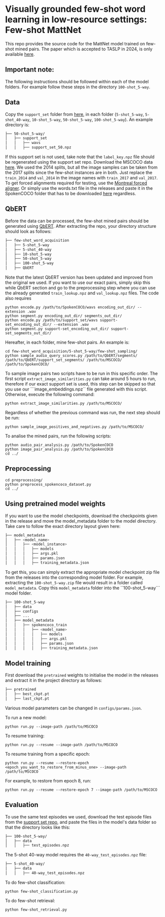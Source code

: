 # Visually grounded few-shot word learning in low-resource settings: Few-shot MattNet

This repo provides the source code for the MattNet model trained on few-shot mined pairs.
The paper which is accepted to TASLP in 2024, is only available [here](https://arxiv.org/abs/2306.11371).

## Important note:

The following instructions should be followed within each of the model folders. For example follow these steps in the directory ```100-shot_5-way```.

## Data

Copy the ```support_set``` folder from [here](https://github.com/LeanneNortje/Mulitmodal_few-shot_word_acquisition.git), in each folder (```5-shot_5-way```, ```5-shot_40-way```, ```10-shot_5-way```, ```50-shot_5-way```, ```100-shot_5-way```). An example directory is:
```bash
├── 50-shot_5-way/
│   ├── support_set
│   │   ├── wavs
│   │   ├── support_set_50.npz
```
If this support set is not used, take note that the ```label_key.npz``` file should be regenerated using the support set repo.
Download the MSCOCO data [here](https://cocodataset.org/#download). We used the 2014 splits, but all the image samples can be taken from the 2017 splits since the few-shot instances are in both. Just replace the ```train_2014``` and ```val_2014``` in the image names with ```train_2017``` and ```val_2017```.
To get forced alignments required for testing, use the [Montreal forced aligner](https://montreal-forced-aligner.readthedocs.io/en/latest/). 
Or simply use the words.txt file in the releases and paste it in the SpokenCOCO folder that has to be downloaded [here](https://groups.csail.mit.edu/sls/downloads/placesaudio/) regardless.

## QbERT

Before the data can be processed, the few-shot mined pairs should be generated using [QbERT](https://github.com/bshall/QbERT.git).
After extracting the repo, your directory structure should look as follows:
```bash
├── few-shot_word_acquisition
│   ├── 5-shot_5-way
│   ├── 5-shot_40-way
│   ├── 10-shot_5-way
│   ├── 50-shot_5-way
│   ├── 100-shot_5-way
│   ├── QbERT
```
Note that the latest QbERT version has been updated and improved from the original we used.
If you want to use our exact pairs, simply skip this while QbERT section and go to the preprocessing step where you can use the already generated ```train_lookup.npz``` and ```val_lookup.npz``` files. 
The code also requires 
```
python encode.py /path/to/SpokenCOCO/wavs encoding_out_dir/ --extension .wav
python segment.py encoding_out_dir/ segments_out_dir/
python encode.py /path/to/support_set/wavs support-set_encoding_out_dir/ --extension .wav
python segment.py support-set_encoding_out_dir/ support-set_segments_out_dir/
```
Hereafter, in each folder, mine few-shot pairs. An example is:
```
cd few-shot_word_acquisition/5-shot_5-way/few-shot_sampling/
python sample_audio_query_scores.py /path/to/QbERT/segments/ /path/to/QbERT/support_set_segments/ /path/to/MSCOCO/ /path/to/SpokenCOCO/
```
To sample image pairs two scripts have to be run in this specific order. The first script ```extract_image_similarities.py``` can take around 5 hours to run, therefore if our exact support set is used, this step can be skipped so that you use our ```image_embeddings.npz`` file generated with this script. Otherwise, execute the following command:

```
python extract_image_similarities.py /path/to/MSCOCO/
```

Regardless of whether the previous command was run, the next step should be run:
```
python sample_image_positives_and_negatives.py /path/to/MSCOCO/
```

To analise the mined pairs, run the following scripts:
```
python audio_pair_analysis.py /path/to/SpokenCOCO
python image_pair_analysis.py /path/to/SpokenCOCO
cd ../
```

## Preprocessing

```
cd preprocessing/
python preprocess_spokencoco_dataset.py
cd ../
```

## Using pretrained model weights

If you want to use the model checkpoints, download the checkpoints given in the release and move the model_metadata folder to the model directory.
Take care to follow the exact directory layout given here:

```bash
├── model_metadata
│   ├── <model_name>
│   │   ├── <model_instance>
│   │   │   ├── models
│   │   │   ├── args.pkl
│   │   │   ├── params.json
│   │   │   ├── training_metadata.json
```
To get this, you can simply extract the appropriate model checkpoint zip file from the releases into the corresponding model folder. For example, extracting the ```100-shot_5-way.zip``` file would result in a folder called ```model_metadata```. Copy this ```model_metadata``` folder into the ``100-shot_5-way``` model folder.
```bash
├── 100-shot_5-way
│   ├── data
│   ├── configs
│   ├── ...
│   ├── model_metadata
│   │   ├── spokencoco_train
│   │   │   ├── <model_name>
│   │   │   │   ├── models
│   │   │   │   ├── args.pkl
│   │   │   │   ├── params.json
│   │   │   │   ├── training_metadata.json
``` 
## Model training

First download the ```pretrained``` weights to initialise the model in the releases and extract it in the project directory as follows:

```bash
├── pretrained
│   ├── best_ckpt.pt
│   ├── last_ckpt.pt
```

Various model parameters can be changed in ```configs/params.json```.

To run a new model:

```
python run.py --image-path /path/to/MSCOCO
```

To resume training:

```
python run.py --resume --image-path /path/to/MSCOCO
```


To resume training from a specific epoch:

```
python run.py --resume --restore-epoch <epoch_you_want_to_restore_from_minus_one> --image-path /path/to/MSCOCO
```
For example, to restore from epoch 8, run:

```
python run.py --resume --restore-epoch 7 --image-path /path/to/MSCOCO
```

## Evaluation
To use the same test episodes we used, download the test episode files from the [support set repo](https://github.com/LeanneNortje/Multimodal_few-shot_word_acquisition/tree/main/data), and paste the files in the model's data folder so that the directory looks like this:

```bash
├── 100-shot_5-way/
│   ├── data
│   │   ├── test_episodes.npz
```
The 5-shot 40-way model requires the ```40-way_test_episodes.npz``` file:
```bash
├── 5-shot_40-way/
│   ├── data
│   │   ├── 40-way_test_episodes.npz
```

To do few-shot classification:
```
python few-shot_classification.py
```

To do few-shot retrieval:
```
python few-shot_retrieval.py
```
